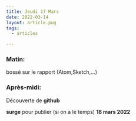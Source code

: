 ```yaml
---
title: Jeudi 17 Mars
date: 2022-03-14
layout: article.pug
tags:
  - articles

---
```

### Matin: 
bossé sur le rapport (Atom,Sketch,...)

### Après-midi:
Découverte de **github**
<!-- Écrire ce que c’est github

* Créer un compte sur GitHub
* Créer un repository « website »
* Créer un dossier « website » sur le bureau
* Créer un fichier « readme.md » qui contient le texte « hello » dans le dossier website
Faire un commit pour envoyer le fichier sur github (voir doc sur GitHub) -->

 **surge** pour publier (si on a le temps)
 **18 mars 2022**
